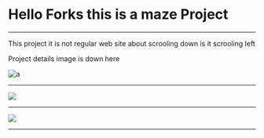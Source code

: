 # Hello Forks this is a maze Project 

------------

This project  it is not regular web site about scrooling down is it scrooling left 

Project details image is down here 

![a](https://github.com/yetkinkrsngr/theMaze-Project/assets/25861632/b9346046-569e-4bd9-8a33-438ac983b181)

------------

![](assets/project-images/b.png)

------------
![](assets/project-images/c.png)

------------
